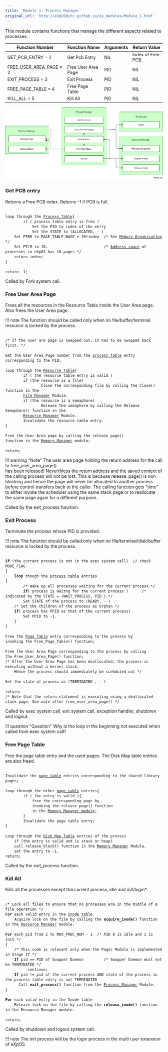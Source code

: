 ```yaml
---
title: 'Module 1: Process Manager'
original_url: 'http://eXpOSNitc.github.io/os_modules/Module_1.html'
---
```


This module contains functions that manage the different aspects related to processes.

| Function Number            | Function Name       | Arguments | Return Value       |
| -------------------------- | ------------------- | --------- | ------------------ |
| GET\_PCB\_ENTRY = 1        | Get Pcb Entry       | NIL       | Index of Free PCB. |
| FREE\_USER\_AREA\_PAGE = 2 | Free User Area Page | PID       | NIL                |
| EXIT\_PROCESS = 3          | Exit Process        | PID       | NIL                |
| FREE\_PAGE\_TABLE = 4      | Free Page Table     | PID       | NIL                |
| KILL\_ALL = 5              | Kill All            | PID       | NIL                |


![](../assets/img/modules/ProcessManager.png)

###  Get PCB entry
Returns a Free PCB index. Returns -1 if PCB is full.  

<pre><code>
loop through the <a href="../../os-design/process-table/">Process Table</a>{
        if ( process table entry is free )
            Set the PID to index of the entry
            Set the STATE to (ALLOCATED, - )
    Set PTBR to PAGE_TABLE_BASE + 20*index 	/* See <a href="../../os-implementation/#memory-organization">Memory Organisation</a> */
    Set PTLR to 10. 						/* <a href="../../abi/">Address space</a> of processes in eXpOS has 10 pages */
    return index;
}

return -1;
</code></pre>


Called by Fork system call.


###  Free User Area Page
Frees all the resources in the Resource Table inside the User Area page. Also frees the User Area page.  

!!! note
    The function should be called only when no file/buffer/terminal resource is locked by the process.  
<pre><code>
/* If the user are page is swapped out, it has to be swapped back first. */

Get the User Area Page number from the <a href="../../os-design/process-table/">process table</a> entry
corresponding to the PID;

loop through the <a href="../../os-design/process-table/#per-process-resource-table">Resource Table</a>{
        if ( the resource table entry is valid )
        if (the resource is a file)
                Close the corresponding file by calling the Close() function in the 
        <a href="../../modules/module-03/">File Manager</a> Module.
        if (the resource is a semaphore)
                Release the semaphore by calling the Release Semaphore() function in the 
        <a href="../../modules/module-00/">Resource Manager</a> Module.
        Invalidate the resource table entry.
}

Free the User Area page by calling the release_page()
function in the <a href="../../modules/module-02/">Memory Manager</a> module;
    
return;	
</code></pre>

!!! warning "Note"
    The user area page holding the return address for the call to free_user_area_page()  
    has been released! Neverthless the return address and the saved context of the calling process 
    will not be lost. This is because release_page() is non blocking and hence the page will never be 
    allocated to another process before control transfers back to the caller.  The calling function 
    gets "time" to either invoke the scheduler using the same stack page or to reallocate the same page 
    again for a different purpose.  

Called by the exit\_process function.




### Exit Process

Terminate the process whose PID is provided.  
  

!!! note
    The function should be called only when no file/terminal/disk/buffer resource is locked by the process.  
  

<pre><code>
<b>if</b> (the current process is not in the exec system call)	// check MODE_FLAG
{
    <b>loop</b> though the <a href="../../os-design/process-table/">process table</a> entries
{
        /* Wake up all processes waiting for the current process */
        <b>if</b>( process is waitng for the current process ) 		/* indicated by the STATE = (WAIT_PROCESS, PID ) */
        Set STATE of the process to (READY, - )
    /* Set the children of the process as Orphan */
    <b>if</b>( process has PPID as that of the current process)
        Set PPID to -1.
    }
}

Free the <a href="../../os-design/process-table/#per-process-page-table">Page Table</a> entry corresponding to the process by
invoking the Free_Page_Table() function; 

Free the User Area Page corresponding to the process by calling
the Free_User_Area_Page() function;  
/* After the User Area Page has been deallocated, the process is executing without a kernel stack.
    Hence the process should immmediately be scehduled out */

Set the state of process as (TERMINATED , - )

return;
/* Note that the return statement is executing using a deallocated stack page. See note after free_user_area_page() */ 
</code></pre>

Called by exec system call, exit system call, exception handler, shutdown and logout.

!!! question "Question"
    Why is the loop in the beginning not executed when called from exec system call?


###  Free Page Table

Free the page table entry and the used pages. The Disk Map table entries are also freed.  

<pre><code>
Invalidate the <a href="../../os-design/process-table/#per-process-page-table">page table</a> entries corresponding to the shared library pages;

loop through the other <a href="../../os-design/process-table/">page table</a> entries{
        if ( the entry is valid ){
            free the corresponding page by 
            invoking the release_page() function 
            in the <a href="../../modules/module-02/">Memory Manager module</a>;
        }
        Invalidate the page table entry;
}

Loop through the <a href="../../os-design/process-table/">Disk Map Table</a> entries of the process  
    if (the entry is valid and is stack or heap)
    call release_block() function in the <a href="../../modules/module-02/">Memory Manager</a> Module.
    set the entry to -1.
return;
</code></pre>

Called by the exit\_process function.

### Kill All
Kills all the processes except the current process, idle and init/login*.  

<pre><code>
/* Lock all files to ensure that no processes are in the middle of a file operation */
<b>For</b> each valid entry in the <a href="../../os-design/disk-ds/#inode-table">Inode table</a>	
	Acquire lock on the file by calling the <b>acquire_inode()</b> function in the <a href="../../modules/module-00/">Resource Manager</a> module.

<b>For</b> each pid from 2 to MAX_PROC_NUM - 1 	/* PID 0 is idle and 1 is init */
{
    /* This code is relevant only when the Pager Module is implemented in Stage 27 */
    <b>If</b> pid == PID of Swapper Daemon         /* Swapper Daemon must not be TERMINATED */
          continue;
    <b>If</b> pid != pid of the current process AND state of the process in the process table entry is not TERMINATED
	  Call <b>exit_process()</b> function from the <a href="../../modules/module-01/">Process Manager</a> Module.
}

<b>For</b> each valid entry in the Inode table
	Release lock on the file by calling the <b>release_inode()</b> function in the Resource Manager module.

return;
</code></pre>

Called by shutdown and logout system call.

!!! note
    The init process will be the login process in the multi user extension of eXpOS

